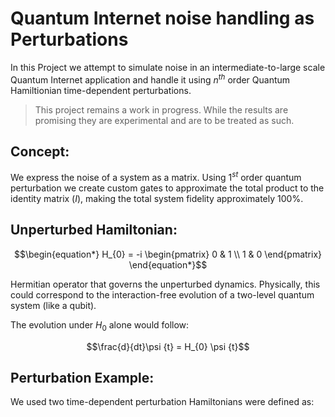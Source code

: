 # Quantum Internet noise handling as Perturbations

In this Project we attempt to simulate noise in an intermediate-to-large scale Quantum Internet application and handle it using $n^{th}$ order Quantum Hamiltionian time-dependent perturbations.

>This project remains a work in progress. While the results are promising they are experimental and are to be treated as such.


## Concept:

We express the noise of a system as a matrix. Using $1^{st}$ order quantum perturbation we create custom gates to approximate the total product to the identity matrix ($I$), making the total system fidelity approximately 100%.

## Unperturbed Hamiltonian:

```math
\begin{equation*}
H_{0} = -i
\begin{pmatrix}
0 & 1  \\
1 & 0 
\end{pmatrix}
\end{equation*}
```
Hermitian operator that governs the unperturbed dynamics. Physically, this could correspond to the interaction-free evolution of a two-level quantum system (like a qubit).

The evolution under $H_{0}$​ alone would follow:

```math
\frac{d}{dt}\psi {t} = H_{0} \psi {t}
```

## Perturbation Example:

We used two time-dependent perturbation Hamiltonians were defined as:

